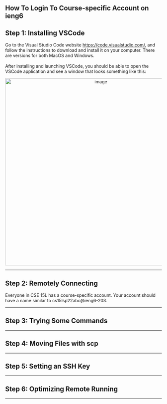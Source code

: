 ## How To Login To Course-specific Account on ieng6 <br>

**Step 1: Installing VSCode** <br>
---

Go to the Visual Studio Code website https://code.visualstudio.com/, and follow the instructions to download and install it on your computer. There are versions for both MacOS and Windows.<br>
<br>
After installing and launching VSCode, you should be able to open the VSCode application and see a window that looks something like this:<br>
<p align="center">
  <img src="https://user-images.githubusercontent.com/99768694/162289848-79e42961-ef43-4466-b51a-0f35f0fecbe1.png" alt="image" width="600"/>
</p>

---

**Step 2: Remotely Connecting** <br>
---

Everyone in CSE 15L has a course-specific account. Your account should have a name similar to cs15lsp22abc@ieng6-203.

---

**Step 3: Trying Some Commands** <br>
---

---

**Step 4: Moving Files with scp** <br>
---

---

**Step 5: Setting an SSH Key** <br>
---

---

**Step 6: Optimizing Remote Running** <br>
---

---
